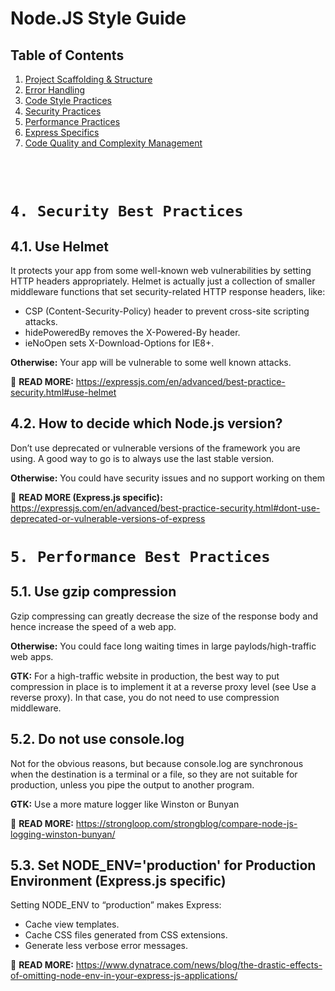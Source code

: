 # Node.JS Style Guide

## Table of Contents

1. [Project Scaffolding & Structure](#1-project-structure-practices)
2. [Error Handling](#2-error-handling-practices)
3. [Code Style Practices](#3-code-style-practices)
4. [Security Practices](#4-security-best-practices)
5. [Performance Practices](#5-performance-best-practices)
6. [Express Specifics](#6-express-specifics-best-practices)
7. [Code Quality and Complexity Management](#8-quality-complexity)

<br/><br/>

# `4. Security Best Practices`

## 4.1. Use Helmet

It protects your app from some well-known web vulnerabilities by setting HTTP headers appropriately.
Helmet is actually just a collection of smaller middleware functions that set security-related HTTP response headers, like:

- CSP (Content-Security-Policy) header to prevent cross-site scripting attacks.
- hidePoweredBy removes the X-Powered-By header.
- ieNoOpen sets X-Download-Options for IE8+.

**Otherwise:** Your app will be vulnerable to some well known attacks.

🔗 **READ MORE:** https://expressjs.com/en/advanced/best-practice-security.html#use-helmet

## 4.2. How to decide which Node.js version?

Don’t use deprecated or vulnerable versions of the framework you are using.
A good way to go is to always use the last stable version.

**Otherwise:** You could have security issues and no support working on them

🔗 **READ MORE (Express.js specific):** https://expressjs.com/en/advanced/best-practice-security.html#dont-use-deprecated-or-vulnerable-versions-of-express

# `5. Performance Best Practices`

## 5.1. Use gzip compression

Gzip compressing can greatly decrease the size of the response body and hence increase the speed of a web app.

**Otherwise:** You could face long waiting times in large paylods/high-traffic web apps.

**GTK:** For a high-traffic website in production, the best way to put compression in place is to implement it at a reverse proxy level (see Use a reverse proxy). In that case, you do not need to use compression middleware.

## 5.2. Do not use console.log

Not for the obvious reasons, but because console.log are synchronous when the destination is a terminal or a file, so they are not suitable for production, unless you pipe the output to another program.

**GTK:** Use a more mature logger like Winston or Bunyan

🔗 **READ MORE:** https://strongloop.com/strongblog/compare-node-js-logging-winston-bunyan/

## 5.3. Set NODE_ENV='production' for Production Environment (Express.js specific)

Setting NODE_ENV to “production” makes Express:

- Cache view templates.
- Cache CSS files generated from CSS extensions.
- Generate less verbose error messages.

🔗 **READ MORE:** https://www.dynatrace.com/news/blog/the-drastic-effects-of-omitting-node-env-in-your-express-js-applications/
